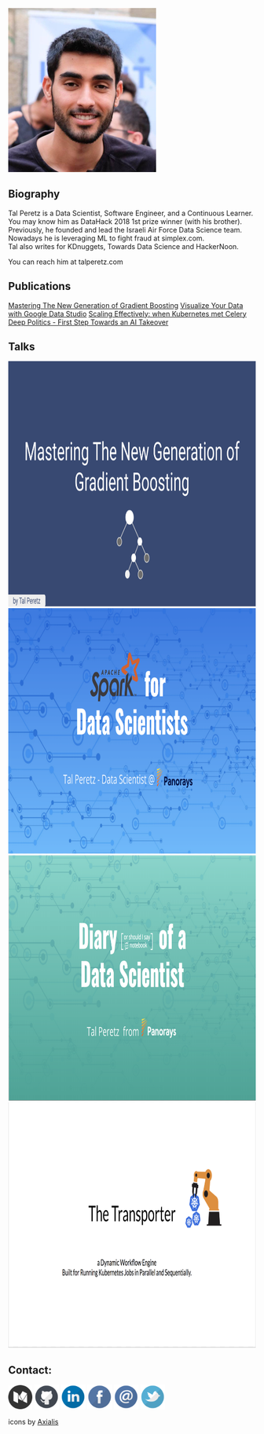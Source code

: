<img src="./photos/tal_peretz_profile.jpg" width="301" height="334" />

## Biography

Tal Peretz is a Data Scientist, Software Engineer, and a Continuous Learner. <br> 
You may know him as DataHack 2018 1st prize winner (with his brother). <br>
Previously, he founded and lead the Israeli Air Force Data Science team. <br>
Nowadays he is leveraging ML to fight fraud at simplex.com.  <br>
Tal also writes for KDnuggets, Towards Data Science and HackerNoon. <br>

You can reach him at talperetz.com <br>

## Publications
[Mastering The New Generation of Gradient Boosting](https://towardsdatascience.com/https-medium-com-talperetz24-mastering-the-new-generation-of-gradient-boosting-db04062a7ea2)
[Visualize Your Data with Google Data Studio](https://towardsdatascience.com/visualize-your-data-with-google-data-studio-609c38247905)
[Scaling Effectively: when Kubernetes met Celery](https://hackernoon.com/https-medium-com-talperetz24-scaling-effectively-when-kubernetes-met-celery-e6abd7ce4fed)
[Deep Politics - First Step Towards an AI Takeover](https://medium.com/@talperetz24/deep-politics-first-step-towards-an-ai-takeover-236074c7c2d7)


## Talks
[<img src="./photos/mastering_the_new_generation_of_gradient_boosting.png" height="500"/>](mastering_the_new_generation_of_gradient_boosting/mastering_the_new_generation_of_gradient_boosting.md)
[<img src="./photos/spark_for_data_scientists.png" height="500"/>](spark_for_data_scientists/spark_for_data_scientists.md)
[<img src="./photos/diary_of_a_data_scientist.png" height="500"/>](diary_of_a_data_scientist/diary_of_a_data_scientist.md)
[<img src="./photos/the_transporter.png" height="500"/>](the_transporter/the_transporter.md)

## Contact:
[<img src="./icons/medium.png" width="49" height="49"/>](https://medium.com/@talperetz24)
[<img src="./icons/github.png" width="50" height="50"/>](https://github.com/talperetz)
[<img src="./icons/linkedin.png" width="50" height="50"/>](https://www.linkedin.com/in/tal-per/)
[<img src="./icons/facebook.png" width="50" height="50"/>](https://www.facebook.com/talperetz24)
[<img src="./icons/email.png" width="50" height="50"/>](mailto:talperetz24@gmail.com?subject=you%20are%20awesome&body=I%20really%20enjoyed%20your%20talk)
[<img src="./icons/twitter.png" width="50" height="50"/>](https://twitter.com/talperetz24)

icons by [Axialis](https://www.iconfinder.com/WillE)